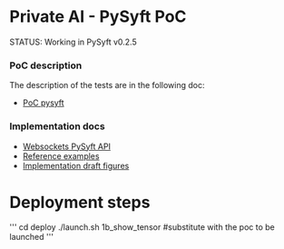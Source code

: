 # Private AI - PySyft PoC

STATUS: Working in PySyft v0.2.5

### PoC description
The description of the tests are in the following doc:
* [PoC pysyft](#https://docs.google.com/document/d/1kEfQx9wNfdk32tPyQPq5v6jP5jKsFRvo_6E2JlIJpC0/edit?ts=5f96ffc3)

### Implementation docs

* [Websockets PySyft API](#https://pysyftbenardi.readthedocs.io/en/add_sphinx_docs/api/syft/workers/index.html)
* [Reference examples](#)
* [Implementation draft figures](#)

# Deployment steps


'''
cd deploy
./launch.sh 1b_show_tensor #substitute with the poc to be launched
'''
